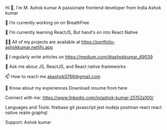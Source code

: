 Hi 👋, I'm M. Ashok kumar
A passionate frontend developer from India
Ashok kumar

🔭 I’m currently working on on BreathFree

🌱 I’m currently learning ReactJS, But hand's on into React Native 

👨‍💻 All of my projects are available at https://portfolio-ashokkumar.netlify.app

📝 I regularly write articles on https://medium.com/@ashokkumar_49039

💬 Ask me about JS, ReactJS, and React native frameworks

📫 How to reach me akashok0766@gmail.com

📄 Know about my experiences Download resume from here

Connect with me:
https://www.linkedin.com/in/ashok-kumar-25152a100/ 

Languages and Tools:
 firebase git javascript jest nodejs postman react react native realm graphql

Support:
Ashok kumar

